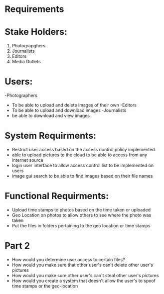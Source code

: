 # Requirements 

# Stake Holders:

1) Photograpghers
2) Journalists
3) Editors
4) Media Outlets


# Users:
 -Photographers
  - To be able to upload and delete images of their own
 -Editors
  - To be able to upload and download images
 -Journalists 
  - be able to download and view images
    
# System Requirments:
 - Restrict user access based on the access control policy implemented
 - able to upload pictures to the cloud to be able to access from any internet source
 - login user interface to allow access control list to be implemented on users
 - image gui search to be able to find images based on their file names

# Functional Requirments:

- Upload time stamps to photos based on the time taken or uploaded
- Geo Location on photos to allow others to see where the photo was taken
- Put the files in folders pertaining to the geo location or time stamps

# Part 2
- How would you determine user access to certain files?
- How would you make sure that other user's can't delete other user's pictures
- How would you make sure other user's can't steal other user's pictures
- How would you create a system that doesn't allow the user's to spoof time stamps or the geo-location

